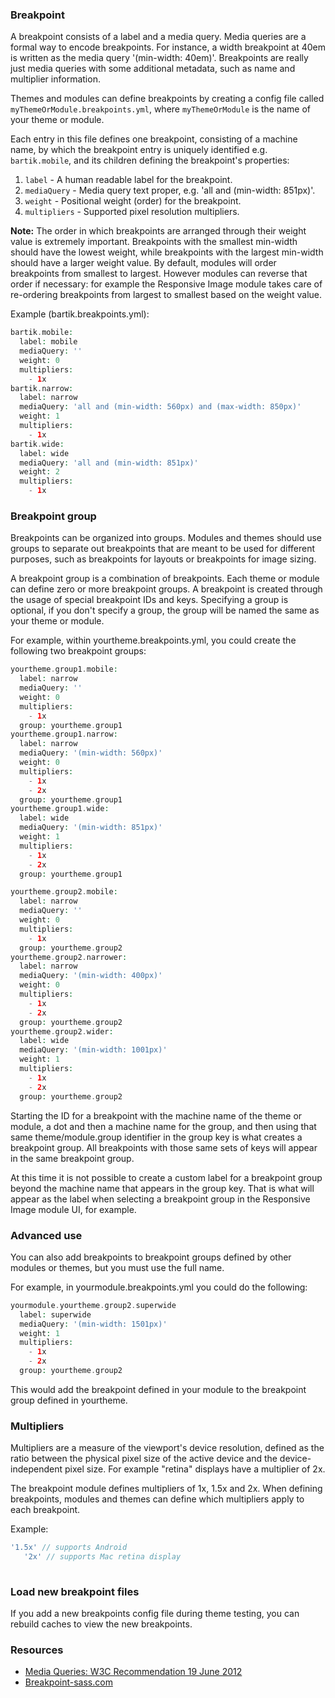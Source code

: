 ### Breakpoint

A breakpoint consists of a label and a media query. Media queries are a formal way to encode breakpoints. For instance, a width breakpoint at 40em is written as the media query '(min-width: 40em)'. Breakpoints are really just media queries with some additional metadata, such as name and multiplier information.

Themes and modules can define breakpoints by creating a config file called `myThemeOrModule.breakpoints.yml`, where `myThemeOrModule` is the name of your theme or module.

Each entry in this file defines one breakpoint, consisting of a machine name, by which the breakpoint entry is uniquely identified e.g. `bartik.mobile`, and its children defining the breakpoint's properties:

1. `label` \- A human readable label for the breakpoint.
2. `mediaQuery` \- Media query text proper, e.g. 'all and (min-width: 851px)'.
3. `weight` \- Positional weight (order) for the breakpoint.
4. `multipliers` \- Supported pixel resolution multipliers.

**Note:** The order in which breakpoints are arranged through their weight value is extremely important. Breakpoints with the smallest min-width should have the lowest weight, while breakpoints with the largest min-width should have a larger weight value. By default, modules will order breakpoints from smallest to largest. However modules can reverse that order if necessary: for example the Responsive Image module takes care of re-ordering breakpoints from largest to smallest based on the weight value.

Example (bartik.breakpoints.yml):

```php
bartik.mobile:
  label: mobile
  mediaQuery: ''
  weight: 0
  multipliers:
    - 1x
bartik.narrow:
  label: narrow
  mediaQuery: 'all and (min-width: 560px) and (max-width: 850px)'
  weight: 1
  multipliers:
    - 1x
bartik.wide:
  label: wide
  mediaQuery: 'all and (min-width: 851px)'
  weight: 2
  multipliers:
    - 1x
```

### Breakpoint group

Breakpoints can be organized into groups. Modules and themes should use groups to separate out breakpoints that are meant to be used for different purposes, such as breakpoints for layouts or breakpoints for image sizing.

A breakpoint group is a combination of breakpoints. Each theme or module can define zero or more breakpoint groups. A breakpoint is created through the usage of special breakpoint IDs and keys. Specifying a group is optional, if you don't specify a group, the group will be named the same as your theme or module.

For example, within yourtheme.breakpoints.yml, you could create the following two breakpoint groups:

```php
yourtheme.group1.mobile:
  label: narrow
  mediaQuery: ''
  weight: 0
  multipliers:
    - 1x
  group: yourtheme.group1
yourtheme.group1.narrow:
  label: narrow
  mediaQuery: '(min-width: 560px)'
  weight: 0
  multipliers:
    - 1x
    - 2x
  group: yourtheme.group1
yourtheme.group1.wide:
  label: wide
  mediaQuery: '(min-width: 851px)'
  weight: 1
  multipliers:
    - 1x
    - 2x
  group: yourtheme.group1

yourtheme.group2.mobile:
  label: narrow
  mediaQuery: ''
  weight: 0
  multipliers:
    - 1x
  group: yourtheme.group2
yourtheme.group2.narrower:
  label: narrow
  mediaQuery: '(min-width: 400px)'
  weight: 0
  multipliers:
    - 1x
    - 2x
  group: yourtheme.group2
yourtheme.group2.wider:
  label: wide
  mediaQuery: '(min-width: 1001px)'
  weight: 1
  multipliers:
    - 1x
    - 2x
  group: yourtheme.group2

```

Starting the ID for a breakpoint with the machine name of the theme or module, a dot and then a machine name for the group, and then using that same theme/module.group identifier in the group key is what creates a breakpoint group. All breakpoints with those same sets of keys will appear in the same breakpoint group.

At this time it is not possible to create a custom label for a breakpoint group beyond the machine name that appears in the group key. That is what will appear as the label when selecting a breakpoint group in the Responsive Image module UI, for example.

### Advanced use

You can also add breakpoints to breakpoint groups defined by other modules or themes, but you must use the full name.

For example, in yourmodule.breakpoints.yml you could do the following:

```php
yourmodule.yourtheme.group2.superwide
  label: superwide
  mediaQuery: '(min-width: 1501px)'
  weight: 1
  multipliers:
    - 1x
    - 2x
  group: yourtheme.group2

```

This would add the breakpoint defined in your module to the breakpoint group defined in yourtheme.

### Multipliers

Multipliers are a measure of the viewport's device resolution, defined as the ratio between the physical pixel size of the active device and the device-independent pixel size. For example "retina" displays have a multiplier of 2x.

The breakpoint module defines multipliers of 1x, 1.5x and 2x. When defining breakpoints, modules and themes can define which multipliers apply to each breakpoint.

Example:

```php
'1.5x' // supports Android
   '2x' // supports Mac retina display
   
```

### Load new breakpoint files

If you add a new breakpoints config file during theme testing, you can rebuild caches to view the new breakpoints.

### Resources

* [Media Queries: W3C Recommendation 19 June 2012](http://www.w3.org/TR/css3-mediaqueries/)
* [Breakpoint-sass.com](http://breakpoint-sass.com/)